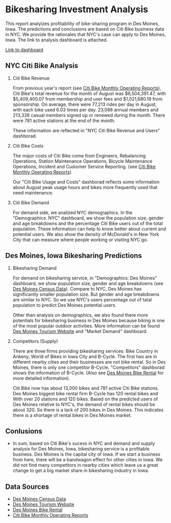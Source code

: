 # Bikesharing Investment Analysis

This report analyizes profitability of bike-sharing program in Des Moines, Iowa. The predictions and conclusions are based on Citi Bike business data in NYC. We provide the rationales that NYC's case can apply to Des Moines, Iowa. The link to analysis dashboard is attached.

[Link to dashboard](https://public.tableau.com/profile/xiao.meng2283#!/vizhome/Bikesharing_15937493026590/BikisharingAnalysis?publish=yes "link to dashboard")

## NYC Citi Bike Analysis

1. Citi Bike Revenue

   From previous year's report (see [Citi Bike Monthly Operating Reports](https://www.citibikenyc.com/system-data/operating-reports)), Citi Bike's total revenue for the month of August was $6,504,391.47, with $5,409,400.07 from membership and user fees and $1,021,680.19 from sponsorship. On average, there were 77,213 rides per day in August, with each bike used 6.03 times per day. 23,088 annual members and 213,338 casual members signed up or renewed during the month. There were 781 active stations at the end of the month. 
   
   These information are reflected in "NYC Citi Bike Revenue and Users" dashborad.

2. Citi Bike Costs

   The major costs of Citi Bike come from Engineers, Rebalancing Operations, Station Maintenance Operations, Bicycle Maintenance Operations, Incident and Customer Service Reporting. (see [Citi Bike Monthly Operating Reports](https://www.citibikenyc.com/system-data/operating-reports))
   
   Our "Citi Bike Usage and Costs" dashborad reflects some information about August peak usage hours and bikes more frequently used that need maintenance.

3. Citi Bike Demand

   For demand side, we analized NYC demographics. In the "Demographics: NYC" dashboard, we show the population size, gender and age breakdowns and the percentage Citi Bike users out of the total population. These information can help to know better about current and potential users. We also show the density of McDonald's in New York City that can measure where people working or visiting NYC go. 

## Des Moines, Iowa Bikesharing Predictions

1. Bikesharing Demand

   For demand on bikesharing service, in "Demographics: Des Moines" dashboard, we show population size, gender and age breakdowns (see [Des Moines Census Data](https://www.census.gov/quickfacts/desmoinescityiowa)). Compare to NYC, Des Moines has significantly smaller population size. But gender and age breakdowns are similar to NYC. So we use NYC's users percentage out of tatal population to predict Des Moines potential users.

   Other than analysis on demographics, we also found there more potentials for bikesharing business in Des Moines because biking is one of the most popular outdoor activities. More information can be found [Des Moines Tourism Website](https://www.catchdesmoines.com/things-to-do/) and "Market Demand" dashboard.
      
2. Competitors (Supply)

   There are three firms providing bikesharing services: Bike Country in Ankeny, World of Bikes in Iowa City and B-Cycle. The first two are in different nearby cities and their businesses are not bike rental. So in Des Moines, there is only one competitor B-Cycle. "Competitors" dashborad shows the information of B-Cycle. (Also see [Des Moines Bike Rental](https://www.bikeiowa.com/bicycle-rentals) for more detailed information).

   Citi Bike now has about 13,000 bikes and 781 active Citi Bike stations. Des Moines biggest bike rental firm B-Cycle has 120 rental bikes and With over 20 stations and 120 bikes. Based on the predicted users of Des Moines relative to NYC's, the demand of rental bikes should be about 320. So there is a lack of 200 bikes in Des Moines. This indicates there is a shortage of rental bikes in Des Moines market.

## Conlusions

   - In sum, based on Citi Bike's sucess in NYC and demand and supply analysis for Des Moines, Iowa, bikesharing service is a profitable business. Des Moines is the capital city of Iowa. If we start a business from here, there will be a bandwagon effect for other cities in Iowa. We did not find many competitors in nearby cities which leave us a great change to get a big market share in bikesharing industry in Iowa.  

## Data Sources

   * [Des Moines Census Data](https://www.census.gov/quickfacts/desmoinescityiowa)
   * [Des Moines Tourism Website](https://www.catchdesmoines.com/things-to-do/)
   * [Des Moines Bike Rental](https://www.bikeiowa.com/bicycle-rentals)
   * [Citi Bike Monthly Operating Reports](https://www.citibikenyc.com/system-data/operating-reports)









